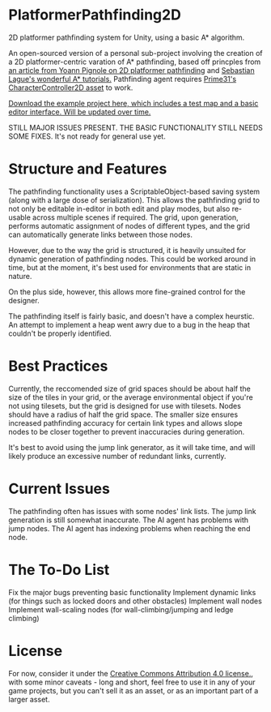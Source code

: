 # PlatformerPathfinding2D
2D platformer pathfinding system for Unity, using a basic A* algorithm.

An open-sourced version of a personal sub-project involving the creation of a 2D platformer-centric varation of A* pathfinding, based off princples from [an article from Yoann Pignole on 2D platformer pathfinding](http://www.gamasutra.com/blogs/YoannPignole/20150427/241995/The_Hobbyist_Coder_3__2D_platformers_pathfinding__part_12.php) and [Sebastian Lague's wonderful A* tutorials.](https://www.youtube.com/watch?v=-L-WgKMFuhE) Pathfinding agent requires [Prime31's CharacterController2D asset](https://github.com/prime31/CharacterController2D) to work.

[Download the example project here, which includes a test map and a basic editor interface. Will be updated over time.](http://www.mediafire.com/download/dqvnc7jnworc216/PlatformerPathfinding2DDemo.zip)

STILL MAJOR ISSUES PRESENT. THE BASIC FUNCTIONALITY STILL NEEDS SOME FIXES. It's not ready for general use yet.

# Structure and Features
The pathfinding functionality uses a ScriptableObject-based saving system (along with a large dose of serialization). This allows the pathfinding grid to not only be editable in-editor in both edit and play modes, but also re-usable across multiple scenes if required. The grid, upon generation, performs automatic assignment of nodes of different types, and the grid can automatically generate links between those nodes.

However, due to the way the grid is structured, it is heavily unsuited for dynamic generation of pathfinding nodes. This could be worked around in time, but at the moment, it's best used for environments that are static in nature.

On the plus side, however, this allows more fine-grained control for the designer.

The pathfinding itself is fairly basic, and doesn't have a complex heurstic. An attempt to implement a heap went awry due to a bug in the heap that couldn't be properly identified.

# Best Practices
Currently, the reccomended size of grid spaces should be about half the size of the tiles in your grid, or the average environmental object if you're not using tilesets, but the grid is designed for use with tilesets. Nodes should have a radius of half the grid space. The smaller size ensures increased pathfinding accuracy for certain link types and allows slope nodes to be closer together to prevent inaccuracies during generation.

It's best to avoid using the jump link generator, as it will take time, and will likely produce an excessive number of redundant links, currently.

# Current Issues

The pathfinding often has issues with some nodes' link lists.
The jump link generation is still somewhat inaccurate.
The AI agent has problems with jump nodes.
The AI agent has indexing problems when reaching the end node.

# The To-Do List

Fix the major bugs preventing basic functionality
Implement dynamic links (for things such as locked doors and other obstacles)
Implement wall nodes
Implement wall-scaling nodes (for wall-climbing/jumping and ledge climbing)

# License

For now, consider it under the [Creative Commons Attribution 4.0 license.](http://creativecommons.org/licenses/by/4.0/), with some minor caveats - long and short, feel free to use it in any of your game projects, but you can't sell it as an asset, or as an important part of a larger asset.
